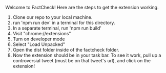 Welcome to FactCheck!  Here are the steps to get the extension working.

1. Clone our repo to your local machine.
2. run 'npm run dev' in a terminal for this directory.
3. In a separate terminal, run 'npm run build'
4. Visit "chrome://extensions"
5. Turn on developer mode
6. Select "Load Unpacked"
7. Open the dist folder inside of the factcheck folder.
8. Now the extension should be in your task bar. To see it work, pull up a controversial tweet (must be on that tweet's url),
   and click on the extension!
